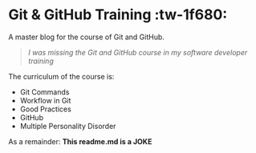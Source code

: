 # Git & GitHub Training :tw-1f680:

A master blog for the course of Git and GitHub.

>*I was missing the Git and GitHub course in my software developer training*

The curriculum of the course is:
* Git Commands
* Workflow in Git
* Good Practices
* GitHub
* Multiple Personality Disorder

As a remainder: **This readme.md is a JOKE**


